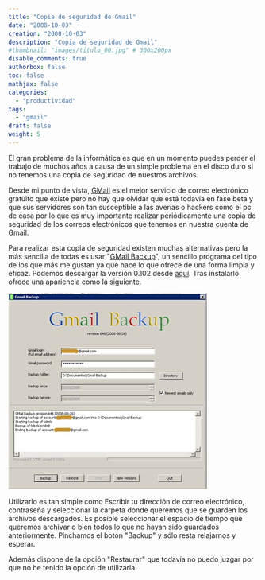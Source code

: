 ```yaml
---
title: "Copia de seguridad de Gmail"
date: "2008-10-03"
creation: "2008-10-03"
description: "Copia de seguridad de Gmail"
#thumbnail: "images/titulo_00.jpg" # 300x200px
disable_comments: true
authorbox: false
toc: false
mathjax: false
categories:
  - "productividad"
tags:
  - "gmail"
draft: false
weight: 5
---
```

El gran problema de la informática es que en un momento puedes perder el trabajo de muchos años a causa de un simple problema en el disco duro si no tenemos una copia de seguridad de nuestros archivos.

Desde mi punto de vista, [GMail][3] es el mejor servicio de correo electrónico gratuito que existe pero no hay que olvidar que está todavía en fase beta y que sus servidores son tan susceptible a las averías o hackers como el pc de casa por lo que es muy importante realizar periódicamente una copia de seguridad de los correos electrónicos que tenemos en nuestra cuenta de Gmail.

Para realizar esta copia de seguridad existen muchas alternativas pero la más sencilla de todas es usar "[GMail Backup][1]", un sencillo programa del tipo de los que más me gustan ya que hace lo que ofrece de una forma limpia y eficaz. Podemos descargar la versión 0.102 desde [aquí][2]. Tras instalarlo ofrece una apariencia como la siguiente.

![image][11]

Utilizarlo es tan simple como Escribir tu dirección de correo electrónico, contraseña y seleccionar la carpeta donde queremos que se guarden los archivos descargados. Es posible seleccionar el espacio de tiempo que queremos archivar o bien todos lo que no hayan sido guardados anteriormente. Pinchamos el botón "Backup" y sólo resta relajarnos y esperar.

Además dispone de la opción "Restaurar" que todavía no puedo juzgar por que no he tenido la opción de utilizarla.

[1]: http://www.gmail-backup.com
[2]: http://home.zcu.cz/~honzas/gmb/gmail-backup-0.102.exe
[3]: http://www.gmail.com

[11]: /images/20081003_gmail_backup.jpg